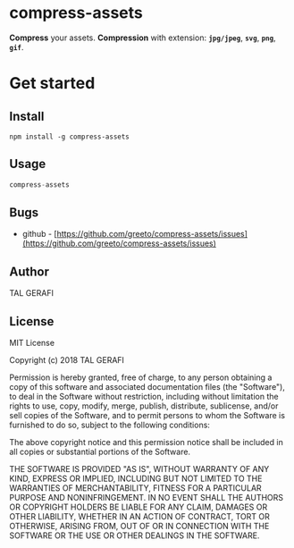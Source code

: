 # compress-assets

**Compress** your assets. **Compression** with extension: **`jpg/jpeg`**, **`svg`**, **`png`**, **`gif`**.


# Get started

## Install
```shell
npm install -g compress-assets
```

## Usage

```javascript
compress-assets
```


## Bugs
  * github - [https://github.com/greeto/compress-assets/issues](https://github.com/greeto/compress-assets/issues)

## Author
TAL GERAFI

## License
MIT License

Copyright (c) 2018 TAL GERAFI

Permission is hereby granted, free of charge, to any person obtaining a copy
of this software and associated documentation files (the "Software"), to deal
in the Software without restriction, including without limitation the rights
to use, copy, modify, merge, publish, distribute, sublicense, and/or sell
copies of the Software, and to permit persons to whom the Software is
furnished to do so, subject to the following conditions:

The above copyright notice and this permission notice shall be included in all
copies or substantial portions of the Software.

THE SOFTWARE IS PROVIDED "AS IS", WITHOUT WARRANTY OF ANY KIND, EXPRESS OR
IMPLIED, INCLUDING BUT NOT LIMITED TO THE WARRANTIES OF MERCHANTABILITY,
FITNESS FOR A PARTICULAR PURPOSE AND NONINFRINGEMENT. IN NO EVENT SHALL THE
AUTHORS OR COPYRIGHT HOLDERS BE LIABLE FOR ANY CLAIM, DAMAGES OR OTHER
LIABILITY, WHETHER IN AN ACTION OF CONTRACT, TORT OR OTHERWISE, ARISING FROM,
OUT OF OR IN CONNECTION WITH THE SOFTWARE OR THE USE OR OTHER DEALINGS IN THE
SOFTWARE.
